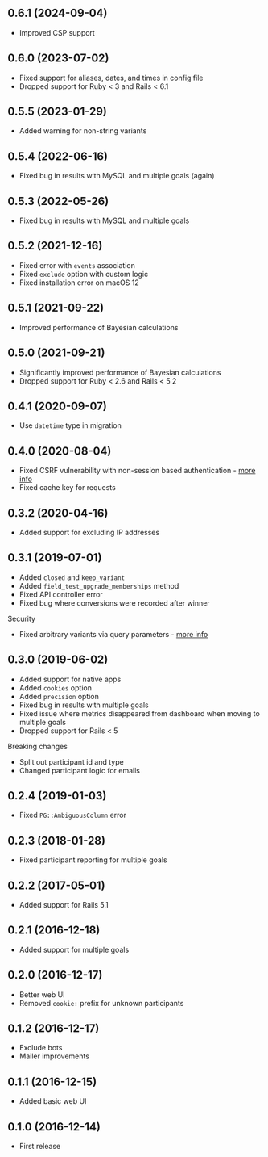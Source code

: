## 0.6.1 (2024-09-04)

- Improved CSP support

## 0.6.0 (2023-07-02)

- Fixed support for aliases, dates, and times in config file
- Dropped support for Ruby < 3 and Rails < 6.1

## 0.5.5 (2023-01-29)

- Added warning for non-string variants

## 0.5.4 (2022-06-16)

- Fixed bug in results with MySQL and multiple goals (again)

## 0.5.3 (2022-05-26)

- Fixed bug in results with MySQL and multiple goals

## 0.5.2 (2021-12-16)

- Fixed error with `events` association
- Fixed `exclude` option with custom logic
- Fixed installation error on macOS 12

## 0.5.1 (2021-09-22)

- Improved performance of Bayesian calculations

## 0.5.0 (2021-09-21)

- Significantly improved performance of Bayesian calculations
- Dropped support for Ruby < 2.6 and Rails < 5.2

## 0.4.1 (2020-09-07)

- Use `datetime` type in migration

## 0.4.0 (2020-08-04)

- Fixed CSRF vulnerability with non-session based authentication - [more info](https://github.com/ankane/field_test/issues/28)
- Fixed cache key for requests

## 0.3.2 (2020-04-16)

- Added support for excluding IP addresses

## 0.3.1 (2019-07-01)

- Added `closed` and `keep_variant`
- Added `field_test_upgrade_memberships` method
- Fixed API controller error
- Fixed bug where conversions were recorded after winner

Security

- Fixed arbitrary variants via query parameters - [more info](https://github.com/ankane/field_test/issues/17)

## 0.3.0 (2019-06-02)

- Added support for native apps
- Added `cookies` option
- Added `precision` option
- Fixed bug in results with multiple goals
- Fixed issue where metrics disappeared from dashboard when moving to multiple goals
- Dropped support for Rails < 5

Breaking changes

- Split out participant id and type
- Changed participant logic for emails

## 0.2.4 (2019-01-03)

- Fixed `PG::AmbiguousColumn` error

## 0.2.3 (2018-01-28)

- Fixed participant reporting for multiple goals

## 0.2.2 (2017-05-01)

- Added support for Rails 5.1

## 0.2.1 (2016-12-18)

- Added support for multiple goals

## 0.2.0 (2016-12-17)

- Better web UI
- Removed `cookie:` prefix for unknown participants

## 0.1.2 (2016-12-17)

- Exclude bots
- Mailer improvements

## 0.1.1 (2016-12-15)

- Added basic web UI

## 0.1.0 (2016-12-14)

- First release
